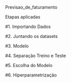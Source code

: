 Previsao_de_faturamento

Etapas aplicadas

#1. Importando Dados

#2. Juntando os datasets

#3. Modelo

#4. Separação Treino e Teste

#5. Escolha do Modelo

#6. Hiperparametrização
